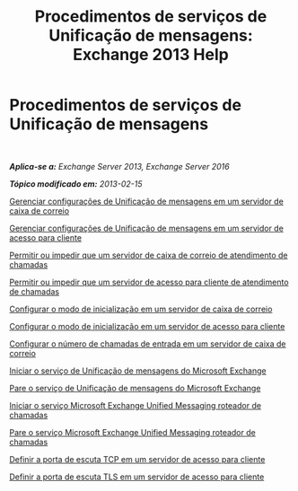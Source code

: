 ﻿---
title: 'Procedimentos de serviços de Unificação de mensagens: Exchange 2013 Help'
TOCTitle: Procedimentos de serviços de Unificação de mensagens
ms:assetid: 3efa389a-9130-4c02-ab9e-fd4ad5933412
ms:mtpsurl: https://technet.microsoft.com/pt-br/library/JJ851062(v=EXCHG.150)
ms:contentKeyID: 50556169
ms.date: 05/22/2018
mtps_version: v=EXCHG.150
ms.translationtype: MT
---

# Procedimentos de serviços de Unificação de mensagens

 

_**Aplica-se a:** Exchange Server 2013, Exchange Server 2016_

_**Tópico modificado em:** 2013-02-15_

[Gerenciar configurações de Unificação de mensagens em um servidor de caixa de correio](manage-um-settings-on-a-mailbox-server-exchange-2013-help.md)

[Gerenciar configurações de Unificação de mensagens em um servidor de acesso para cliente](manage-um-settings-on-a-client-access-server-exchange-2013-help.md)

[Permitir ou impedir que um servidor de caixa de correio de atendimento de chamadas](allow-or-prevent-call-answering-on-a-mailbox-server-exchange-2013-help.md)

[Permitir ou impedir que um servidor de acesso para cliente de atendimento de chamadas](allow-or-prevent-call-answering-on-a-client-access-server-exchange-2013-help.md)

[Configurar o modo de inicialização em um servidor de caixa de correio](configure-the-startup-mode-on-a-mailbox-server-exchange-2013-help.md)

[Configurar o modo de inicialização em um servidor de acesso para cliente](configure-the-startup-mode-on-a-client-access-server-exchange-2013-help.md)

[Configurar o número de chamadas de entrada em um servidor de caixa de correio](configure-the-number-of-incoming-calls-on-a-mailbox-server-exchange-2013-help.md)

[Iniciar o serviço de Unificação de mensagens do Microsoft Exchange](start-the-microsoft-exchange-unified-messaging-service-exchange-2013-help.md)

[Pare o serviço de Unificação de mensagens do Microsoft Exchange](stop-the-microsoft-exchange-unified-messaging-service-exchange-2013-help.md)

[Iniciar o serviço Microsoft Exchange Unified Messaging roteador de chamadas](start-the-microsoft-exchange-unified-messaging-call-router-service-exchange-2013-help.md)

[Pare o serviço Microsoft Exchange Unified Messaging roteador de chamadas](stop-the-microsoft-exchange-unified-messaging-call-router-service-exchange-2013-help.md)

[Definir a porta de escuta TCP em um servidor de acesso para cliente](set-the-tcp-listening-port-on-a-client-access-server-exchange-2013-help.md)

[Definir a porta de escuta TLS em um servidor de acesso para cliente](set-the-tls-listening-port-on-a-client-access-server-exchange-2013-help.md)

